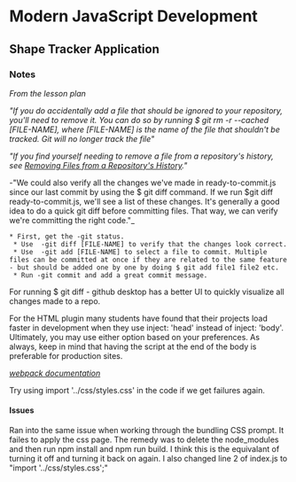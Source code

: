 # Modern JavaScript Development
## Shape Tracker Application




 ### Notes

  _From the lesson plan_

  _"If you do accidentally add a file that should be ignored to your repository, you'll need to remove it. You can do so by running $ git rm -r --cached [FILE-NAME], where [FILE-NAME] is the name of the file that shouldn't be tracked. Git will no longer track the file"_

  _"If you find yourself needing to remove a file from a repository's history, see [Removing Files from a Repository's History](https://docs.github.com/en/repositories/working-with-files/managing-large-files/about-large-files-on-github)."_

  -"We could also verify all the changes we've made in ready-to-commit.js since our last commit by using the $ git diff command. If we run $git diff ready-to-commit.js, we'll see a list of these changes. It's generally a good idea to do a quick git diff before committing files. That way, we can verify we're committing the right code."_

    * First, get the -git status.
     * Use  -git diff [FILE-NAME] to verify that the changes look correct.
     * Use  -git add [FILE-NAME] to select a file to commit. Multiple files can be committed at once if they are related to the same feature - but should be added one by one by doing $ git add file1 file2 etc.
     * Run -git commit and add a great commit message.

  For running $ git diff - github desktop has a better UI to quickly visualize all changes made to a repo. 

  For the HTML plugin many students have found that their projects load faster in development when they use inject: 'head' instead of inject: 'body'. Ultimately, you may use either option based on your preferences. As always, keep in mind that having the script at the end of the body is preferable for production sites.

  _[webpack documentation](https://webpack.js.org/)_

  Try using import '../css/styles.css' in the code if we get failures again. 

  #### Issues 

  Ran into the same issue when working through the bundling CSS prompt. It failes to apply the css page. The remedy was to delete the node_modules and then run npm install and npm run build. I think this is the equivalant of turning it off and turning it back on again. I also changed line 2 of index.js to "import '../css/styles.css';"

   

